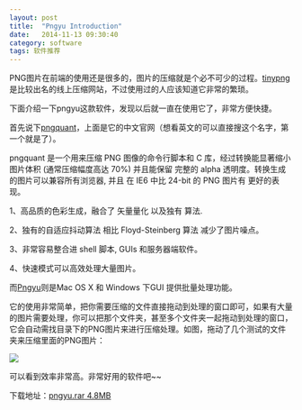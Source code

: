 ```yaml
---
layout: post
title:  "Pngyu Introduction"
date:   2014-11-13 09:30:40
category: software
tags: 软件推荐
---
```


PNG图片在前端的使用还是很多的，图片的压缩就是个必不可少的过程。[tinypng][tinypngSite]是比较出名的线上压缩网站，不过使用过的人应该知道它非常的繁琐。

下面介绍一下pngyu这款软件，发现以后就一直在使用它了，非常方便快捷。

首先说下[pngquant][pngquantSite]，上面是它的中文官网（想看英文的可以直接搜这个名字，第一个就是了）。

pngquant 是一个用来压缩 PNG 图像的命令行脚本和 C 库，经过转换能显著缩小图片体积 (通常压缩幅度高达 70%) 并且能保留 完整的 alpha 透明度。转换生成的图片可以兼容所有浏览器, 并且 在 IE6 中比 24-bit 的 PNG 图片有 更好的表现。

1、高品质的色彩生成，融合了 矢量量化 以及独有 算法.

2、独有的自适应抖动算法 相比 Floyd-Steinberg 算法 减少了图片噪点。

3、非常容易整合进 shell 脚本, GUIs 和服务器端软件。

4、快速模式可以高效处理大量图片。

而[Pngyu][pngyuSite]则是Mac OS X 和 Windows 下GUI 提供批量处理功能。

它的使用非常简单，把你需要压缩的文件直接拖动到处理的窗口即可，如果有大量的图片需要处理，你可以把那个文件夹，甚至多个文件夹一起拖动到处理的窗口，它会自动需找目录下的PNG图片来进行压缩处理。如图，拖动了几个测试的文件夹来压缩里面的PNG图片：

<img src="{{site.url}}sysutangzxBlog/source/2014.11.13/1.png">

可以看到效率非常高。非常好用的软件吧~~

下载地址：[pngyu.rar 4.8MB][download]




[tinypngSite]: https://tinypng.com/
[pngquantSite]: http://pngquant.com/
[pngyuSite]:http://nukesaq88.github.io/Pngyu/
[download]:http://cody1991.github.io/sysutangzxBlog/source/2014.11.13/Pngyu.rar